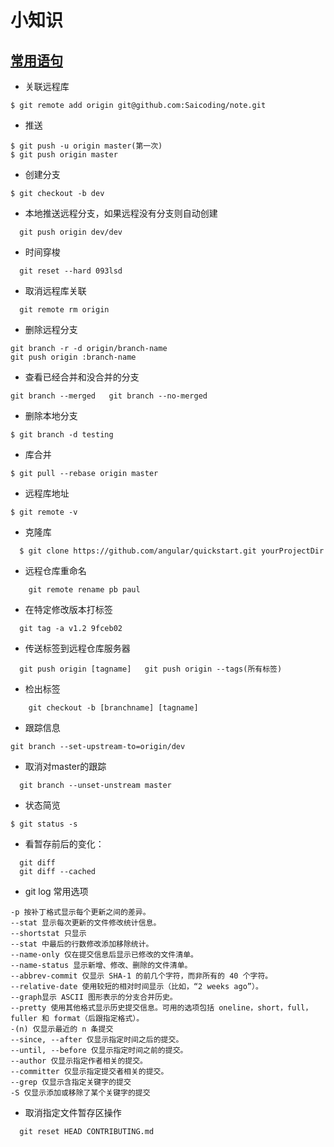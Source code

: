 # 小知识



## [常用语句](http://zencode.cn/2012/12/gitbasis/)
* 关联远程库
```
$ git remote add origin git@github.com:Saicoding/note.git
```

* 推送
```
$ git push -u origin master(第一次)
$ git push origin master
```

* 创建分支 
```
$ git checkout -b dev
```

* 本地推送远程分支，如果远程没有分支则自动创建
```
  git push origin dev/dev
```

* 时间穿梭
```
  git reset --hard 093lsd
```

* 取消远程库关联
```
  git remote rm origin
```

* 删除远程分支
```
git branch -r -d origin/branch-name  
git push origin :branch-name 

``` 

* 查看已经合并和没合并的分支
```   
git branch --merged   git branch --no-merged
```

* 删除本地分支
```
$ git branch -d testing
```

* 库合并
```
$ git pull --rebase origin master
```

* 远程库地址
```
$ git remote -v
```

* 克隆库
```
  $ git clone https://github.com/angular/quickstart.git yourProjectDir  
``` 

* 远程仓库重命名
```
    git remote rename pb paul
```

* 在特定修改版本打标签
```
  git tag -a v1.2 9fceb02
```

* 传送标签到远程仓库服务器
```
  git push origin [tagname]   git push origin --tags(所有标签)
```

* 检出标签
```
    git checkout -b [branchname] [tagname]
```

* 跟踪信息
```
git branch --set-upstream-to=origin/dev
```

* 取消对master的跟踪
```
  git branch --unset-unstream master
```

* 状态简览
```
$ git status -s 
```

*  看暂存前后的变化：
```
  git diff  
  git diff --cached
```

* git log 常用选项
```
-p 按补丁格式显示每个更新之间的差异。
--stat 显示每次更新的文件修改统计信息。
--shortstat 只显示 
--stat 中最后的行数修改添加移除统计。
--name-only 仅在提交信息后显示已修改的文件清单。
--name-status 显示新增、修改、删除的文件清单。
--abbrev-commit 仅显示 SHA-1 的前几个字符，而非所有的 40 个字符。
--relative-date 使用较短的相对时间显示（比如，“2 weeks ago”）。
--graph显示 ASCII 图形表示的分支合并历史。
--pretty 使用其他格式显示历史提交信息。可用的选项包括 oneline，short，full，fuller 和 format（后跟指定格式）。
-(n) 仅显示最近的 n 条提交
--since, --after 仅显示指定时间之后的提交。
--until, --before 仅显示指定时间之前的提交。
--author 仅显示指定作者相关的提交。
--committer 仅显示指定提交者相关的提交。
--grep 仅显示含指定关键字的提交
-S 仅显示添加或移除了某个关键字的提交

```

* 取消指定文件暂存区操作
```
  git reset HEAD CONTRIBUTING.md
```
